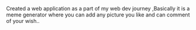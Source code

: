Created a web application as a part of my web dev journey ,Basically it is a meme generator where you can add any picture you like and can comment of your wish..
